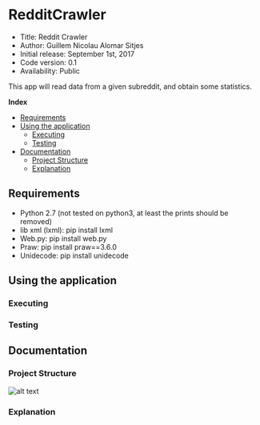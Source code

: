 # RedditCrawler

*    Title: Reddit Crawler     
*    Author: Guillem Nicolau Alomar Sitjes      
*    Initial release: September 1st, 2017                     
*    Code version: 0.1                         
*    Availability: Public     

This app will read data from a given subreddit, and obtain some statistics.

**Index**
* [Requirements](#requirements)
* [Using the application](#using-the-application)
    * [Executing](#executing)
    * [Testing](#testing)
* [Documentation](#documentation)
    * [Project Structure](#project-structure)
    * [Explanation](#explanation)

## Requirements

- Python 2.7 (not tested on python3, at least the prints should be removed) 
- lib xml (lxml): pip install lxml
- Web.py: pip install web.py
- Praw: pip install praw==3.6.0
- Unidecode: pip install unidecode

## Using the application

### Executing

### Testing

## Documentation

### Project Structure

![alt text][logo]

[logo]: https://raw.githubusercontent.com/guillemnicolau/RedditCrawler/master/documentation/ApplicationArchitecture.png "Application Architecture"

### Explanation
